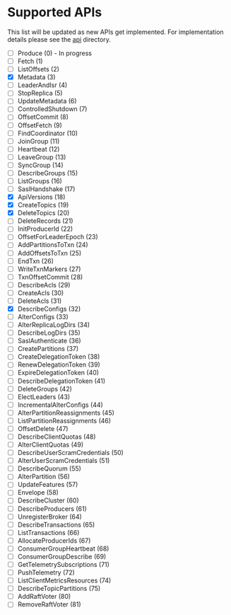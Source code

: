 # Supported APIs

This list will be updated as new APIs get implemented. For implementation details please see the [api](api/) directory. 

- [ ] Produce (0) - In progress
- [ ] Fetch	(1)
- [ ] ListOffsets (2)
- [x] Metadata (3)
- [ ] LeaderAndIsr (4)
- [ ] StopReplica (5)
- [ ] UpdateMetadata (6)
- [ ] ControlledShutdown (7)
- [ ] OffsetCommit (8)
- [ ] OffsetFetch (9)
- [ ] FindCoordinator (10)
- [ ] JoinGroup (11)
- [ ] Heartbeat (12)
- [ ] LeaveGroup (13)
- [ ] SyncGroup (14)
- [ ] DescribeGroups (15)
- [ ] ListGroups (16)
- [ ] SaslHandshake (17)
- [x] ApiVersions (18)
- [x] CreateTopics (19)
- [x] DeleteTopics (20)
- [ ] DeleteRecords (21)
- [ ] InitProducerId (22)
- [ ] OffsetForLeaderEpoch (23)
- [ ] AddPartitionsToTxn (24)
- [ ] AddOffsetsToTxn (25)
- [ ] EndTxn (26)
- [ ] WriteTxnMarkers (27)
- [ ] TxnOffsetCommit (28)
- [ ] DescribeAcls (29)
- [ ] CreateAcls (30)
- [ ] DeleteAcls (31)
- [x] DescribeConfigs (32)
- [ ] AlterConfigs (33)
- [ ] AlterReplicaLogDirs (34)
- [ ] DescribeLogDirs (35)
- [ ] SaslAuthenticate (36)
- [ ] CreatePartitions (37)
- [ ] CreateDelegationToken (38)
- [ ] RenewDelegationToken (39)
- [ ] ExpireDelegationToken (40)
- [ ] DescribeDelegationToken (41)
- [ ] DeleteGroups (42)
- [ ] ElectLeaders (43)
- [ ] IncrementalAlterConfigs (44)
- [ ] AlterPartitionReassignments (45)
- [ ] ListPartitionReassignments (46)
- [ ] OffsetDelete (47)
- [ ] DescribeClientQuotas (48)
- [ ] AlterClientQuotas (49)
- [ ] DescribeUserScramCredentials (50)
- [ ] AlterUserScramCredentials (51)
- [ ] DescribeQuorum (55)
- [ ] AlterPartition (56)
- [ ] UpdateFeatures (57)
- [ ] Envelope (58)
- [ ] DescribeCluster (60)
- [ ] DescribeProducers (61)
- [ ] UnregisterBroker (64)
- [ ] DescribeTransactions (65)
- [ ] ListTransactions (66)
- [ ] AllocateProducerIds (67)
- [ ] ConsumerGroupHeartbeat (68)
- [ ] ConsumerGroupDescribe (69)
- [ ] GetTelemetrySubscriptions (71)
- [ ] PushTelemetry (72)
- [ ] ListClientMetricsResources (74)
- [ ] DescribeTopicPartitions (75)
- [ ] AddRaftVoter (80)
- [ ] RemoveRaftVoter (81)
